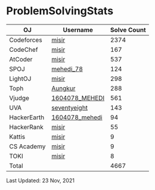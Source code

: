 # ProblemSolvingStats


| OJ | Username | Solve Count |
| -- | -------- | ----------- |
| Codeforces | [misir](https://codeforces.com/profile/misir) | 2374 |
| CodeChef | [misir](https://www.codechef.com/users/misir) | 167 |
| AtCoder | [misir](https://atcoder.jp/users/misir) | 537 |
| SPOJ | [mehedi_78](https://www.spoj.com/users/mehedi_78/) | 124 | 
| LightOJ | [misir](https://lightoj.com/user/youkn0wwho) | 298 | 
| Toph | [Aungkur](https://toph.co/u/YouKnowWho) | 288 |
| Vjudge | [1604078_MEHEDI](https://vjudge.net/user/1604078_MEHEDI) | 561 |
| UVA | [seventyeight](https://onlinejudge.org/index.php?option=com_onlinejudge&Itemid=8&page=show_authorstats&userid=896795) | 143 |
| HackerEarth | [1604078_mehedi](https://www.hackerearth.com/@1604078_mehedi) | 94 |
| HackerRank | [misir](https://www.hackerrank.com/misir) | 55 |
| Kattis | [misir](https://open.kattis.com/users/mehedi-hasan-ankur) | 9 |
| CS Academy | [misir](https://csacademy.com/user/misir) | 9 |
| TOKI | [misir](https://tlx.toki.id/profiles/misir) | 8 |
| Total | | 4667 |

Last Updated: 23 Nov, 2021
